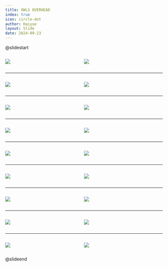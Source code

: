```yaml
---
title: OWLS OVERHEAD
index: true
icon: circle-dot
author: Haiyue
layout: Slide
date: 2024-09-23
---
```

 
@slidestart

<div style="display:flex">
<div style="flex:1">

![](/reading/english/Level-O/OWLS%20OVERHEAD/001.webp)
</div>
<div style="flex:1">

![](/reading/english/Level-O/OWLS%20OVERHEAD/002.webp)
</div>
</div>

---

<div style="display:flex">
<div style="flex:1">

![](/reading/english/Level-O/OWLS%20OVERHEAD/003.webp)
</div>
<div style="flex:1">

![](/reading/english/Level-O/OWLS%20OVERHEAD/004.webp)
</div>
</div>

---

<div style="display:flex">
<div style="flex:1">

![](/reading/english/Level-O/OWLS%20OVERHEAD/005.webp)
</div>
<div style="flex:1">

![](/reading/english/Level-O/OWLS%20OVERHEAD/006.webp)
</div>
</div>

---

<div style="display:flex">
<div style="flex:1">

![](/reading/english/Level-O/OWLS%20OVERHEAD/007.webp)
</div>
<div style="flex:1">

![](/reading/english/Level-O/OWLS%20OVERHEAD/008.webp)
</div>
</div>

---

<div style="display:flex">
<div style="flex:1">

![](/reading/english/Level-O/OWLS%20OVERHEAD/009.webp)
</div>
<div style="flex:1">

![](/reading/english/Level-O/OWLS%20OVERHEAD/010.webp)
</div>
</div>

---

<div style="display:flex">
<div style="flex:1">

![](/reading/english/Level-O/OWLS%20OVERHEAD/011.webp)
</div>
<div style="flex:1">

![](/reading/english/Level-O/OWLS%20OVERHEAD/012.webp)
</div>
</div>

---

<div style="display:flex">
<div style="flex:1">

![](/reading/english/Level-O/OWLS%20OVERHEAD/013.webp)
</div>
<div style="flex:1">

![](/reading/english/Level-O/OWLS%20OVERHEAD/014.webp)
</div>
</div>

---

<div style="display:flex">
<div style="flex:1">

![](/reading/english/Level-O/OWLS%20OVERHEAD/015.webp)
</div>
<div style="flex:1">

![](/reading/english/Level-O/OWLS%20OVERHEAD/016.webp)
</div>
</div>

---

<div style="display:flex">
<div style="flex:1">

![](/reading/english/Level-O/OWLS%20OVERHEAD/017.webp)
</div>
<div style="flex:1">

![](/reading/english/Level-O/OWLS%20OVERHEAD/018.webp)
</div>
</div>

@slideend